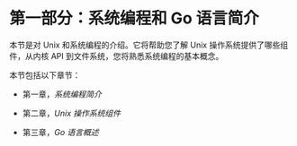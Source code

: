 # 第一部分：系统编程和 Go 语言简介

本节是对 Unix 和系统编程的介绍。它将帮助您了解 Unix 操作系统提供了哪些组件，从内核 API 到文件系统，您将熟悉系统编程的基本概念。

本节包括以下章节：

+   第一章，*系统编程简介*

+   第二章，*Unix 操作系统组件*

+   第三章，*Go 语言概述*
